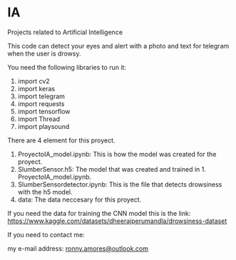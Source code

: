 # IA
Projects related to Artificial Intelligence

This code can detect your eyes and alert with a photo and text for telegram when the user is drowsy.

You need the following libraries to run it:

1. import cv2
2. import keras
3. import telegram
4. import requests
5. import tensorflow
6. import Thread
7. import playsound

There are 4 element for this proyect.
1. ProyectoIA_model.ipynb: This is how the model was created for the proyect.
2. SlumberSensor.h5: The model that was created and trained in 1. ProyectoIA_model.ipynb.
3. SlumberSensordetector.ipynb: This is the file that detects drowsiness with the h5 model.
4. data: The data neccesary for this proyect.

If you need the data for training the CNN model this is the link:
https://www.kaggle.com/datasets/dheerajperumandla/drowsiness-dataset

If you need to contact me:

my e-mail address: ronny.amores@outlook.com
